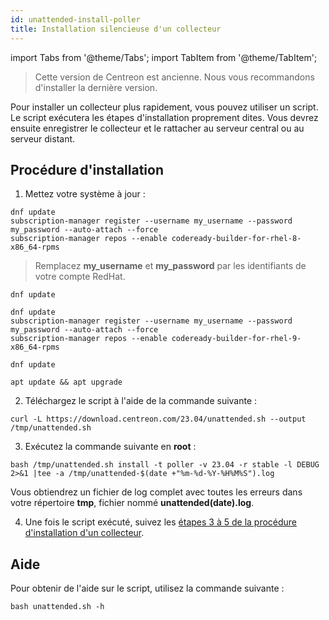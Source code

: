 ```yaml
---
id: unattended-install-poller
title: Installation silencieuse d'un collecteur
---
```

import Tabs from '@theme/Tabs';
import TabItem from '@theme/TabItem';

> Cette version de Centreon est ancienne. Nous vous recommandons d'installer la dernière version.

Pour installer un collecteur plus rapidement, vous pouvez utiliser un script. Le script exécutera les étapes d'installation proprement dites. Vous devrez ensuite enregistrer le collecteur et le rattacher au serveur central ou au serveur distant.

## Procédure d'installation

1. Mettez votre système à jour :

<Tabs groupId="sync">
<TabItem value="RHEL 8" label="RHEL 8">

```shell
dnf update
subscription-manager register --username my_username --password my_password --auto-attach --force
subscription-manager repos --enable codeready-builder-for-rhel-8-x86_64-rpms
```

> Remplacez **my_username** et **my_password** par les identifiants de votre compte RedHat.

</TabItem>

<TabItem value="Alma / Oracle Linux 8" label="Alma / Oracle Linux 8">

```shell
dnf update
```

</TabItem>
<TabItem value="RHEL 9" label="RHEL 9">

```shell
dnf update
subscription-manager register --username my_username --password my_password --auto-attach --force
subscription-manager repos --enable codeready-builder-for-rhel-9-x86_64-rpms
```

</TabItem>
<TabItem value="Alma / Oracle Linux 9" label="Alma / Oracle Linux 9">

```shell
dnf update
```

</TabItem>
<TabItem value="Debian 11" label="Debian 11">

```shell
apt update && apt upgrade
```

</TabItem>
</Tabs>

2. Téléchargez le script à l'aide de la commande suivante :

```shell
curl -L https://download.centreon.com/23.04/unattended.sh --output /tmp/unattended.sh
```

3. Exécutez la commande suivante en **root** :

```shell
bash /tmp/unattended.sh install -t poller -v 23.04 -r stable -l DEBUG  2>&1 |tee -a /tmp/unattended-$(date +"%m-%d-%Y-%H%M%S").log
```

  Vous obtiendrez un fichier de log complet avec toutes les erreurs dans votre répertoire **tmp**, fichier nommé **unattended(date).log**.

4. Une fois le script exécuté, suivez les [étapes 3 à 5 de la procédure d'installation d'un collecteur](./using-packages.md#step-3-register-the-server).

## Aide

Pour obtenir de l'aide sur le script, utilisez la commande suivante :

```shell
bash unattended.sh -h
```
